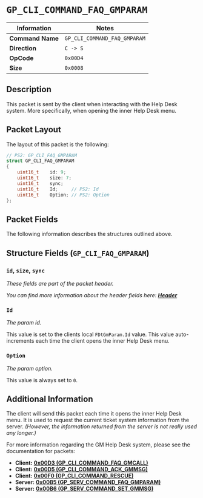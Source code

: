 # `GP_CLI_COMMAND_FAQ_GMPARAM`

| Information               | Notes |
|---                        |---    |
| **Command Name**          | `GP_CLI_COMMAND_FAQ_GMPARAM` |
| **Direction**             | `C -> S` |
| **OpCode**                | `0x00D4` |
| **Size**                  | `0x0008` |

## Description

This packet is sent by the client when interacting with the Help Desk system. More specifically, when opening the inner Help Desk menu.

## Packet Layout

The layout of this packet is the following:

```cpp
// PS2: GP_CLI_FAQ_GMPARAM
struct GP_CLI_FAQ_GMPARAM
{
    uint16_t    id: 9;
    uint16_t    size: 7;
    uint16_t    sync;
    uint16_t    Id;     // PS2: Id
    uint16_t    Option; // PS2: Option
};
```

## Packet Fields

The following information describes the structures outlined above.

## Structure Fields (`GP_CLI_FAQ_GMPARAM`)

### `id`, `size`, `sync`

_These fields are part of the packet header._

_You can find more information about the header fields here: [**Header**](/world/HEADER.md)_

### `Id`

_The param id._

This value is set to the clients local `FDtGmParam.Id` value. This value auto-increments each time the client opens the inner Help Desk menu.

### `Option`

_The param option._

This value is always set to `0`.

## Additional Information

The client will send this packet each time it opens the inner Help Desk menu. It is used to request the current ticket system information from the server. _(However, the information returned from the server is not really used any longer.)_

For more information regarding the GM Help Desk system, please see the documentation for packets:

  - **Client:** [**0x00D3 (GP_CLI_COMMAND_FAQ_GMCALL)**](/world/client/0x00D3/README.md)
  - **Client:** [**0x00D5 (GP_CLI_COMMAND_ACK_GMMSG)**](/world/client/0x00D5/README.md)
  - **Client:** [**0x00F0 (GP_CLI_COMMAND_RESCUE)**](/world/client/0x00F0/README.md)
  - **Server:** [**0x00B5 (GP_SERV_COMMAND_FAQ_GMPARAM)**](/world/server/0x00B5/README.md)
  - **Server:** [**0x00B6 (GP_SERV_COMMAND_SET_GMMSG)**](/world/server/0x00B6/README.md)
